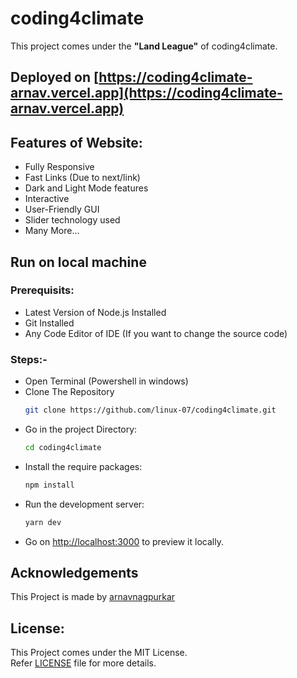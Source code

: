 # coding4climate

This project comes under the **"Land League"** of coding4climate.

## Deployed on [https://coding4climate-arnav.vercel.app](https://coding4climate-arnav.vercel.app)

## Features of Website:

- Fully Responsive
- Fast Links (Due to next/link)
- Dark and Light Mode features
- Interactive
- User-Friendly GUI
- Slider technology used
- Many More...

## Run on local machine

### **Prerequisits**:
- Latest Version of Node.js Installed
- Git Installed
- Any Code Editor of IDE (If you want to change the source code)

### Steps:-
- Open Terminal (Powershell in windows)
- Clone The Repository
    ```bash
    git clone https://github.com/linux-07/coding4climate.git
    ```
- Go in the project Directory:
    ```bash
    cd coding4climate
    ```
- Install the require packages:
    ```bash
    npm install
    ```
- Run the development server:
    ```bash
    yarn dev
    ```
- Go on [http://localhost:3000](http://localhost:3000) to preview it locally.

## Acknowledgements
This Project is made by [arnavnagpurkar](https://github.com/arnavnagpurkar)

## License:
This Project comes under the MIT License.<br>
Refer [LICENSE](LICENSE) file for more details.